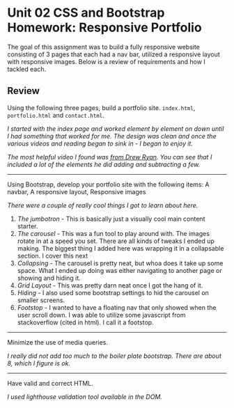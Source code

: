 # Unit 02 CSS and Bootstrap Homework: Responsive Portfolio

The goal of this assignment was to build a fully responsive website consisting of 3 pages that each had a nav bar, utilized a responsive layout with responsive images. Below is a review of requirements and how I tackled each.

## Review

Using the following three pages, build a portfolio site. `index.html`, `portfolio.html` and `contact.html`.

*I started with the index page and worked element by element on down until I had something that worked for me. The design was clean and once the various videos and reading began to sink in - I began to enjoy it.*

*The most helpful video I found was [from Drew Ryan](https://www.youtube.com/watch?v=9cKsq14Kfsw*). You can see that I included a lot of the elements he did adding and subtracting a few.*

---

Using Bootstrap, develop your portfolio site with the following items: A navbar, A responsive layout, Responsive images

*There were a couple of really cool things I got to learn about here.*

1. *The jumbotron* - This is basically just a visually cool main content starter. 
2. *The carousel* - This was a fun tool to play around with. The images rotate in at a speed you set. There are all kinds of tweaks I ended up making. The biggest thing I added here was wrapping it in a collapsable section. I cover this next
3. *Collapsing* - The carousel is pretty neat, but whoa does it take up some space. What I ended up doing was either navigating to another page or showing and hiding it.
4. *Grid Layout* - This was pretty darn neat once I got the hang of it. 
5. *Hiding* - I also used some bootstrap settings to hid the carousel on smaller screens.
6. *Footstop* - I wanted to have a floating nav that only showed when the user scroll down. I was able to utilize some javascript from stackoverflow (cited in html). I call it a footstop.

---

Minimize the use of media queries.

*I really did not add too much to the boiler plate bootstrap. There are about 8, which I figure is ok.*

---

Have valid and correct HTML.

*I used lighthouse validation tool available in the DOM.*